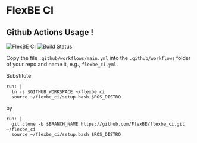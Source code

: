# FlexBE CI


## Github Actions Usage !

![FlexBE CI](https://github.com/FlexBE/flexbe_ci/workflows/FlexBE%20CI/badge.svg?branch=rolling-pre-release)
![Build Status](https://github.com/FlexBE/flexbe_behavior_engine/workflows/FlexBE%20CI/badge.svg?branch=rolling-pre-release)

Copy the file `.github/workflows/main.yml` into the `.github/workflows` folder of your repo and name it, e.g., `flexbe_ci.yml`.

Substitute

    run: |
      ln -s $GITHUB_WORKSPACE ~/flexbe_ci
      source ~/flexbe_ci/setup.bash $ROS_DISTRO

by

    run: |
      git clone -b $BRANCH_NAME https://github.com/FlexBE/flexbe_ci.git ~/flexbe_ci
      source ~/flexbe_ci/setup.bash $ROS_DISTRO

